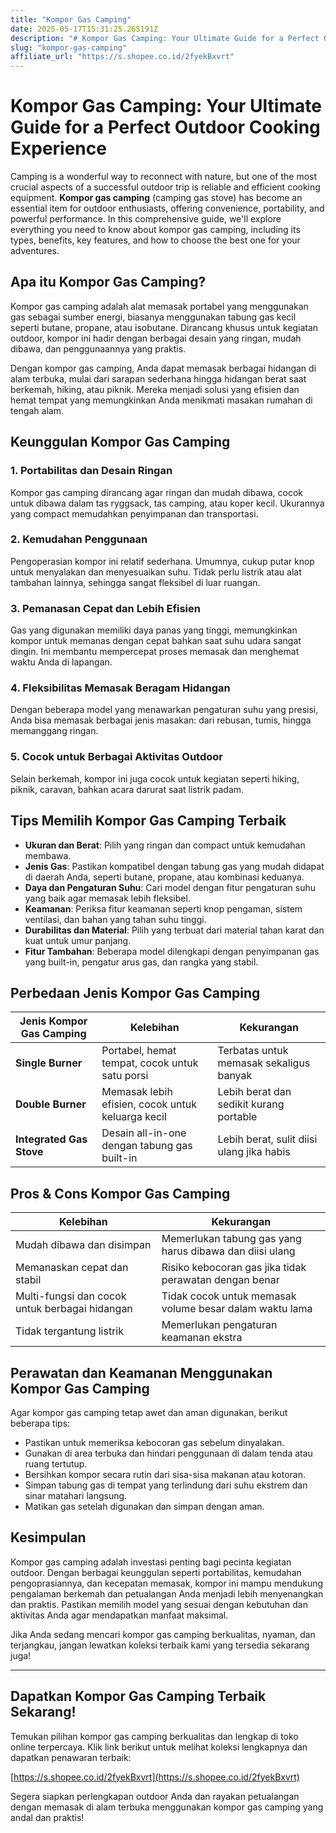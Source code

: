 ```yaml
---
title: "Kompor Gas Camping"
date: 2025-05-17T15:31:25.265191Z
description: "# Kompor Gas Camping: Your Ultimate Guide for a Perfect Outdoor Cooking Experience..."
slug: "kompor-gas-camping"
affiliate_url: "https://s.shopee.co.id/2fyekBxvrt"
---
```

# Kompor Gas Camping: Your Ultimate Guide for a Perfect Outdoor Cooking Experience

Camping is a wonderful way to reconnect with nature, but one of the most crucial aspects of a successful outdoor trip is reliable and efficient cooking equipment. **Kompor gas camping** (camping gas stove) has become an essential item for outdoor enthusiasts, offering convenience, portability, and powerful performance. In this comprehensive guide, we'll explore everything you need to know about kompor gas camping, including its types, benefits, key features, and how to choose the best one for your adventures.

## Apa itu Kompor Gas Camping?

Kompor gas camping adalah alat memasak portabel yang menggunakan gas sebagai sumber energi, biasanya menggunakan tabung gas kecil seperti butane, propane, atau isobutane. Dirancang khusus untuk kegiatan outdoor, kompor ini hadir dengan berbagai desain yang ringan, mudah dibawa, dan penggunaannya yang praktis.

Dengan kompor gas camping, Anda dapat memasak berbagai hidangan di alam terbuka, mulai dari sarapan sederhana hingga hidangan berat saat berkemah, hiking, atau piknik. Mereka menjadi solusi yang efisien dan hemat tempat yang memungkinkan Anda menikmati masakan rumahan di tengah alam.

## Keunggulan Kompor Gas Camping

### 1. Portabilitas dan Desain Ringan

Kompor gas camping dirancang agar ringan dan mudah dibawa, cocok untuk dibawa dalam tas ryggsack, tas camping, atau koper kecil. Ukurannya yang compact memudahkan penyimpanan dan transportasi.

### 2. Kemudahan Penggunaan

Pengoperasian kompor ini relatif sederhana. Umumnya, cukup putar knop untuk menyalakan dan menyesuaikan suhu. Tidak perlu listrik atau alat tambahan lainnya, sehingga sangat fleksibel di luar ruangan.

### 3. Pemanasan Cepat dan Lebih Efisien

Gas yang digunakan memiliki daya panas yang tinggi, memungkinkan kompor untuk memanas dengan cepat bahkan saat suhu udara sangat dingin. Ini membantu mempercepat proses memasak dan menghemat waktu Anda di lapangan.

### 4. Fleksibilitas Memasak Beragam Hidangan

Dengan beberapa model yang menawarkan pengaturan suhu yang presisi, Anda bisa memasak berbagai jenis masakan: dari rebusan, tumis, hingga memanggang ringan.

### 5. Cocok untuk Berbagai Aktivitas Outdoor

Selain berkemah, kompor ini juga cocok untuk kegiatan seperti hiking, piknik, caravan, bahkan acara darurat saat listrik padam.

## Tips Memilih Kompor Gas Camping Terbaik

- **Ukuran dan Berat**: Pilih yang ringan dan compact untuk kemudahan membawa.
- **Jenis Gas**: Pastikan kompatibel dengan tabung gas yang mudah didapat di daerah Anda, seperti butane, propane, atau kombinasi keduanya.
- **Daya dan Pengaturan Suhu**: Cari model dengan fitur pengaturan suhu yang baik agar memasak lebih fleksibel.
- **Keamanan**: Periksa fitur keamanan seperti knop pengaman, sistem ventilasi, dan bahan yang tahan suhu tinggi.
- **Durabilitas dan Material**: Pilih yang terbuat dari material tahan karat dan kuat untuk umur panjang.
- **Fitur Tambahan**: Beberapa model dilengkapi dengan penyimpanan gas yang built-in, pengatur arus gas, dan rangka yang stabil.

## Perbedaan Jenis Kompor Gas Camping

| Jenis Kompor Gas Camping | Kelebihan | Kekurangan |
|--------------------------|------------|------------|
| **Single Burner** | Portabel, hemat tempat, cocok untuk satu porsi | Terbatas untuk memasak sekaligus banyak |
| **Double Burner** | Memasak lebih efisien, cocok untuk keluarga kecil | Lebih berat dan sedikit kurang portable |
| **Integrated Gas Stove** | Desain all-in-one dengan tabung gas built-in | Lebih berat, sulit diisi ulang jika habis |

## Pros & Cons Kompor Gas Camping

| Kelebihan | Kekurangan |
|------------|--------------|
| Mudah dibawa dan disimpan | Memerlukan tabung gas yang harus dibawa dan diisi ulang | 
| Memanaskan cepat dan stabil | Risiko kebocoran gas jika tidak perawatan dengan benar |
| Multi-fungsi dan cocok untuk berbagai hidangan | Tidak cocok untuk memasak volume besar dalam waktu lama |
| Tidak tergantung listrik | Memerlukan pengaturan keamanan ekstra |

## Perawatan dan Keamanan Menggunakan Kompor Gas Camping

Agar kompor gas camping tetap awet dan aman digunakan, berikut beberapa tips:

- Pastikan untuk memeriksa kebocoran gas sebelum dinyalakan.
- Gunakan di area terbuka dan hindari penggunaan di dalam tenda atau ruang tertutup.
- Bersihkan kompor secara rutin dari sisa-sisa makanan atau kotoran.
- Simpan tabung gas di tempat yang terlindung dari suhu ekstrem dan sinar matahari langsung.
- Matikan gas setelah digunakan dan simpan dengan aman.

## Kesimpulan

Kompor gas camping adalah investasi penting bagi pecinta kegiatan outdoor. Dengan berbagai keunggulan seperti portabilitas, kemudahan pengoprasiannya, dan kecepatan memasak, kompor ini mampu mendukung pengalaman berkemah dan petualangan Anda menjadi lebih menyenangkan dan praktis. Pastikan memilih model yang sesuai dengan kebutuhan dan aktivitas Anda agar mendapatkan manfaat maksimal.

Jika Anda sedang mencari kompor gas camping berkualitas, nyaman, dan terjangkau, jangan lewatkan koleksi terbaik kami yang tersedia sekarang juga!

---

## Dapatkan Kompor Gas Camping Terbaik Sekarang!

Temukan pilihan kompor gas camping berkualitas dan lengkap di toko online terpercaya. Klik link berikut untuk melihat koleksi lengkapnya dan dapatkan penawaran terbaik:

[https://s.shopee.co.id/2fyekBxvrt](https://s.shopee.co.id/2fyekBxvrt)

Segera siapkan perlengkapan outdoor Anda dan rayakan petualangan dengan memasak di alam terbuka menggunakan kompor gas camping yang andal dan praktis!